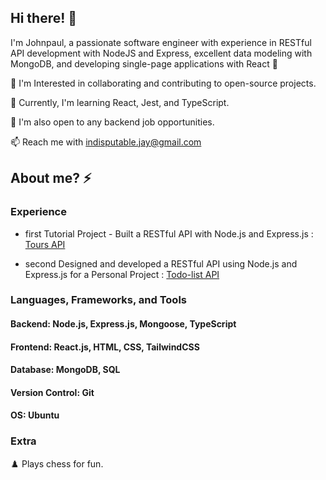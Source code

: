 ## Hi there! 👋

I'm Johnpaul, a passionate software engineer with experience in RESTful API development with NodeJS and Express, excellent data modeling with MongoDB, and developing single-page applications with React 🤖

👀 I'm Interested in collaborating and contributing to open-source projects.

🌱 Currently, I'm learning React, Jest, and TypeScript.

💞️ I'm also open to any backend job opportunities.

📫 Reach me with indisputable.jay@gmail.com


## About me? ⚡

### Experience

- first  Tutorial Project - Built a RESTful API with Node.js and Express.js : [Tours API](https://github.com/debugger0x/Tours-API)

- second Designed and developed a RESTful API using Node.js and Express.js for a Personal Project : [Todo-list API](https://github.com/debugger0x/Todo-List-APP)

### Languages, Frameworks, and Tools
#### Backend: Node.js, Express.js, Mongoose, TypeScript
#### Frontend: React.js, HTML, CSS, TailwindCSS
#### Database: MongoDB, SQL
#### Version Control: Git
#### OS: Ubuntu


### Extra
♟️ Plays chess for fun.



<!---
debugger0x/debugger0x is a ✨ special ✨ repository because its `README.md` (this file) appears on your GitHub profile.
You can click the Preview link to take a look at your changes.
--->


